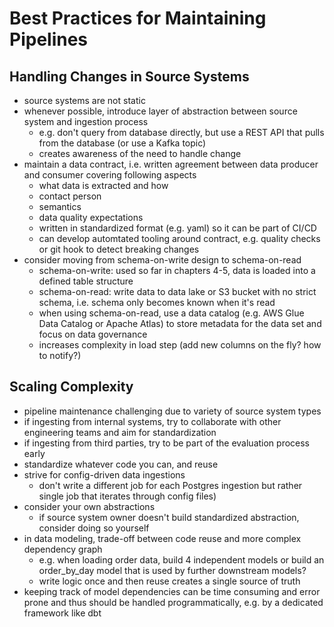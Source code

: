 # Best Practices for Maintaining Pipelines

## Handling Changes in Source Systems

* source systems are not static
* whenever possible, introduce layer of abstraction between source system and ingestion process
  * e.g. don't query from database directly, but use a REST API that pulls from the database (or use a Kafka topic)
  * creates awareness of the need to handle change
* maintain a data contract, i.e. written agreement between data producer and consumer covering following aspects
  * what data is extracted and how
  * contact person
  * semantics
  * data quality expectations
  * written in standardized format (e.g. yaml) so it can be part of CI/CD
  * can develop automtated tooling around contract, e.g. quality checks or git hook to detect breaking changes
* consider moving from schema-on-write design to schema-on-read
  * schema-on-write: used so far in chapters 4-5, data is loaded into a defined table structure
  * schema-on-read: write data to data lake or S3 bucket with no strict schema, i.e. schema only becomes known when it's read
  * when using schema-on-read, use a data catalog (e.g. AWS Glue Data Catalog or Apache Atlas) to store metadata for the data set and focus on data governance
  * increases complexity in load step (add new columns on the fly? how to notify?)

## Scaling Complexity

* pipeline maintenance challenging due to variety of source system types
* if ingesting from internal systems, try to collaborate with other engineering teams and aim for standardization
* if ingesting from third parties, try to be part of the evaluation process early
* standardize whatever code you can, and reuse
* strive for config-driven data ingestions
  * don't write a different job for each Postgres ingestion but rather single job that iterates through config files)
* consider your own abstractions
  * if source system owner doesn't build standardized abstraction, consider doing so yourself
* in data modeling, trade-off between code reuse and more complex dependency graph
  * e.g. when loading order data, build 4 independent models or build an order_by_day model that is used by further downstream models?
  * write logic once and then reuse creates a single source of truth
* keeping track of model dependencies can be time consuming and error prone and thus should be handled programmatically, e.g. by a dedicated framework like dbt
